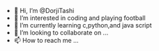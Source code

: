 - 👋 Hi, I’m @DorjiTashi
- 👀 I’m interested in coding and playing football
- 🌱 I’m currently learning c,python,and java script
- 💞️ I’m looking to collaborate on ...
- 📫 How to reach me ...

<!---
DorjiTashi/DorjiTashi is a ✨ special ✨ repository because its `README.md` (this file) appears on your GitHub profile.
You can click the Preview link to take a look at your changes.
--->
